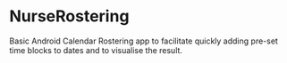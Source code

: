 # NurseRostering
Basic Android Calendar Rostering app to facilitate quickly adding pre-set time blocks to dates and to visualise the result.
